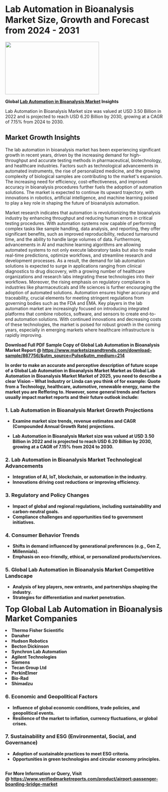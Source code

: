 <H1>Lab Automation in Bioanalysis Market Size, Growth and Forecast from 2024 - 2031</H1><img class="aligncenter size-medium wp-image-584254" src="https://thirdeyenews.in/wp-content/uploads/2024/09/Global-Market-Research-300x168.jpeg" alt="" width="300" height="168" /><p><strong>Global&nbsp;<a href="https://www.marketsizeandtrends.com/download-sample/867756/&amp;utm_source=Pulse&amp;utm_medium=214">Lab Automation in Bioanalysis Market</a> Insights</strong></p><p>Lab Automation in Bioanalysis Market size was valued at USD 3.50 Billion in 2022 and is projected to reach USD 6.20 Billion by 2030, growing at a CAGR of 7.15% from 2024 to 2030.</p><p><h2>Market Growth Insights</h2> <p>The lab automation in bioanalysis market has been experiencing significant growth in recent years, driven by the increasing demand for high-throughput and accurate testing methods in pharmaceutical, biotechnology, and healthcare industries. Factors such as technological advancements in automated instruments, the rise of personalized medicine, and the growing complexity of biological samples are contributing to the market's expansion. The increasing need for efficiency, cost-effectiveness, and improved accuracy in bioanalysis procedures further fuels the adoption of automation solutions. The market is expected to continue its upward trajectory, with innovations in robotics, artificial intelligence, and machine learning poised to play a key role in shaping the future of bioanalysis automation.</p> <p><strong></strong></p> <p>Market research indicates that automation is revolutionizing the bioanalysis industry by enhancing throughput and reducing human errors in critical testing procedures. With automation systems now capable of performing complex tasks like sample handling, data analysis, and reporting, they offer significant benefits, such as improved reproducibility, reduced turnaround time, and the ability to handle large volumes of data. Furthermore, advancements in AI and machine learning algorithms are allowing automated systems to not only execute laboratory tasks but also to make real-time predictions, optimize workflows, and streamline research and development processes. As a result, the demand for lab automation solutions is expected to surge in applications ranging from clinical diagnostics to drug discovery, with a growing number of healthcare organizations and research labs integrating these technologies into their workflows. Moreover, the rising emphasis on regulatory compliance in industries like pharmaceuticals and life sciences is further encouraging the adoption of automated solutions. Automation ensures higher accuracy and traceability, crucial elements for meeting stringent regulations from governing bodies such as the FDA and EMA. Key players in the lab automation market are increasingly focused on introducing integrated platforms that combine robotics, software, and sensors to create end-to-end automation solutions. With continued innovations and decreasing costs of these technologies, the market is poised for robust growth in the coming years, especially in emerging markets where healthcare infrastructure is rapidly improving. <p><strong></p><p><span class=""><strong>Download Full PDF Sample Copy of Global Lab Automation in Bioanalysis Market Report</strong> @ <a href="https://www.marketsizeandtrends.com/download-sample/867756/&amp;utm_source=Pulse&amp;utm_medium=214" target="_blank">https://www.marketsizeandtrends.com/download-sample/867756/&amp;utm_source=Pulse&amp;utm_medium=214</a></span></p><p>In order to make an accurate and perceptive description of future scope of a Global&nbsp;Lab Automation in Bioanalysis Market Market as Global&nbsp;Lab Automation in Bioanalysis Market Market of 2025, you need to describe a clear Vision &ndash; What Industry or Linda can you think of for example: Quote from a Technology, healthcare, automotive, renewable energy, name the market you are Reffering to. However, some general trends and factors usually impact market reports and their future outlook include:</p><h3>1.&nbsp;<strong>Lab Automation in Bioanalysis Market Growth Projections</strong></h3><ul><li>Examine market size trends, revenue estimates and CAGR (Compounded Annual Growth Rate) projections.</li><li><p>Lab Automation in Bioanalysis Market size was valued at USD 3.50 Billion in 2022 and is projected to reach USD 6.20 Billion by 2030, growing at a CAGR of 7.15% from 2024 to 2030.</p></li></ul><h3>2.&nbsp;<strong>Lab Automation in Bioanalysis Market Technological Advancements</strong></h3><ul><li>Integration of AI, IoT, blockchain, or automation in the industry.</li><li>Innovations driving cost reductions or improving efficiency.</li></ul><h3>3.&nbsp;<strong>Regulatory and Policy Changes</strong></h3><ul><li>Impact of global and regional regulations, including sustainability and carbon-neutral goals.</li><li>Compliance challenges and opportunities tied to government initiatives.</li></ul><h3>4.&nbsp;<strong>Consumer Behavior Trends</strong></h3><ul><li>Shifts in demand influenced by generational preferences (e.g., Gen Z, Millennials).</li><li>Emphasis on eco-friendly, ethical, or personalized products/services.</li></ul><h3>5.&nbsp;<strong>Global Lab Automation in Bioanalysis Market Competitive Landscape</strong></h3><ul><li>Analysis of key players, new entrants, and partnerships shaping the industry.</li><li>Strategies for differentiation and market penetration.</li></ul><p data-pm-slice="1 1 []"><span style="color: inherit; font-family: inherit; font-size: 25px;">Top Global Lab Automation in Bioanalysis Market Companies</span></p><div class="" data-test-id=""><p><li>Thermo Fisher Scientific</li><li> Danaher</li><li> Hudson Robotics</li><li> Becton Dickinson</li><li> Synchron Lab Automation</li><li> Agilent Technologies</li><li> Siemens</li><li> Tecan Group Ltd</li><li> PerkinElmer</li><li> Bio-Rad</li><li> Shimadzu</li></p></div><h3>6.&nbsp;<strong>Economic and Geopolitical Factors</strong></h3><ul><li>Influence of global economic conditions, trade policies, and geopolitical events.</li><li>Resilience of the market to inflation, currency fluctuations, or global crises.</li></ul><h3>7.&nbsp;<strong>Sustainability and ESG (Environmental, Social, and Governance)</strong></h3><ul><li>Adoption of sustainable practices to meet ESG criteria.</li><li>Opportunities in green technologies and circular economy principles.</li></ul><h2><strong style="font-size: 14px;">For More Information or Query, Visit @&nbsp;</strong><a style="background-color: #ffffff; font-size: 14px;" href="https://www.marketsizeandtrends.com/report/lab-automation-in-bioanalysis-market/" target="_blank">https://www.verifiedmarketreports.com/product/airport-passenger-boarding-bridge-market</a></h2>
